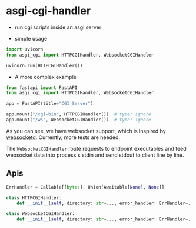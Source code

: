# asgi-cgi-handler

- run cgi scripts inside an asgi server


- simple usage
```python
import uvicorn
from asgi_cgi import HTTPCGIHandler, WebsocketCGIHandler

uvicorn.run(HTTPCGIHandler())
```

- A more complex example
```python
from fastapi import FastAPI
from asgi_cgi import HTTPCGIHandler, WebsocketCGIHandler

app = FastAPI(title="CGI Server")

app.mount("/cgi-bin", HTTPCGIHandler())  # type: ignore
app.mount("/ws", WebsocketCGIHandler())  # type: ignore
```

As you can see, we have websocket support, which is inspired by
[websocketd](https://github.com/joewalnes/websocketd). Currently, more tests are needed.

The ```WebsocketCGIHandler``` route requests to endpoint executables and feed websocket data
into process's stdin and send stdout to client line by line.



## Apis

```python
ErrHandler = Callable[[bytes], Union[Awaitable[None], None]]

class HTTPCGIHandler:
    def __init__(self, directory: str=..., error_handler: ErrHandler=...) -> None: ...

class WebsocketCGIHandler:
    def __init__(self, directory: str=..., error_handler: ErrHandler=...) -> None: ...

```
